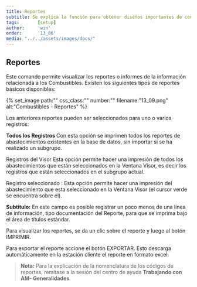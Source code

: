 ```yaml
---
title: Reportes
subtitle: Se explica la función para obtener diseños importantes de combustibles.
tags:       [setup]
author:     'win'
order:      '13_06'
media: "../../assets/images/docs/"
---
```


## Reportes

Este comando <span class="mdi mdi-printer"></span>  permite visualizar los reportes o informes de la información relacionada a los Combustibles. Existen los siguientes tipos de reportes básicos disponibles:

{% set_image
  path:""
  css_class:""
  number:""
  filename:"13_09.png"
  alt:"Combustibles - Reportes"
%}

Los anteriores reportes pueden ser  seleccionados para uno o varios registros:

**<a class="btn cl-gray bg-white btn-rounded"><span class="mdi mdi-circle cl-blue pr-1"></span><span class="pr-1"> Todos los Registros </span></a>** Con esta opción se imprimen todos los reportes de abastecimientos existentes en la base de datos, sin importar si se ha realizado un subgrupo.

<a class="btn cl-gray bg-white btn-rounded"><span class="mdi mdi-circle cl-blue pr-1"></span><span class="pr-1"> Registros del Visor </span></a> Esta opción permite hacer una impresión de todos los abastecimientos que están seleccionados en la Ventana Visor, es decir los registros que están seleccionados en el subgrupo actual.

<a class="btn cl-gray bg-white btn-rounded"><span class="mdi mdi-circle cl-blue pr-1"></span><span class="pr-1"> Registro seleccionado </span></a>: Esta opción permite hacer una impresión del abastecimiento que esta seleccionado en la Ventana Visor (el cursor verde se encuentra sobre él).

**Subtítulo:** En este campo es posible registrar un poco menos de una línea de información, tipo documentación del Reporte, para que se imprima bajo el área de títulos estándar.

Para visualizar los reportes, se da un clic sobre el reporte y luego al botón <a class="btn bg-gray cl-black">IMPRIMIR</a>.

Para exportar el reporte accione el botón <a class="btn bg-gray cl-black">EXPORTAR</a>. Esto descarga automáticamente en la estación cliente el reporte en formato excel.

> **Nota:** Para la explicación de la nomenclatura de los códigos de reportes, remítase a la sesión del centro de ayuda **Trabajando con AM- Generalidades**.